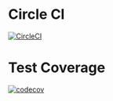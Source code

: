 # Circle CI

[![CircleCI](https://circleci.com/gh/voquanghoa/JavaIntern2021.svg?style=svg)](https://app.circleci.com/pipelines/github/ntnghia0320/train/tree/basic/exercise-01)

# Test Coverage
[![codecov](https://codecov.io/gh/voquanghoa/JavaIntern2021/branch/master/graph/badge.svg?token=OvUPF6MKiJ)](https://codecov.io/gh/ntnghia0320/train/tree/basic/exercise-01)
